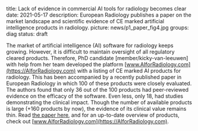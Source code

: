 title: Lack of evidence in commercial AI tools for radiology becomes clear
date: 2021-05-17
description: European Radiology publishes a paper on the market landscape and scientific evidence of CE marked artificial intelligence products in radiology.
picture: news/p1_paper_fig4.jpg
groups: diag
status: draft

The market of artificial intelligence (AI) software for radiology keeps growing. However, it is difficult to maintain oversight of all regulatory cleared products. Therefore, PhD candidate [member/kicky-van-leeuwen] with help from her team developed the platform [www.AIforRadiology.com](https://AIforRadiology.com) with a listing of CE marked AI products for radiology. This has been accompanied by a recently published paper in European Radiology in which 100 of these products were closely evaluated. The authors found that only 36 out of the 100 products had peer-reviewed evidence on the efficacy of the software. Even less, only 18, had studies demonstrating the clinical impact. Though the number of available products is large (+160 products by now), the evidence of its clinical value remains thin. Read [the paper here](https://doi.org/10.1007/s00330-021-07892-z), and for an up-to-date overview of products, check out [www.AIforRadiology.com](https://AIforRadiology.com).
